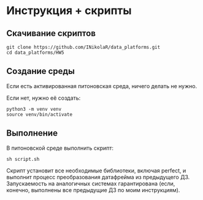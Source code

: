 # Инструкция + скрипты

## Скачивание скриптов

```
git clone https://github.com/INikolaR/data_platforms.git
cd data_platforms/HW5
```

## Создание среды

Если есть активированная питоновская среда, ничего делать не нужно.

Если нет, нужно её создать:

```
python3 -m venv venv
source venv/bin/activate
```

## Выполнение

В питоновской среде выполнить скрипт:

```
sh script.sh
```

Скрипт установит все необходимые библиотеки, включая perfect, и выполнит процесс преобразования датафрейма из предыдущего ДЗ. Запускаемость на аналогичных системах гарантирована (если, конечно, выполнены все предыдущие ДЗ по моим инструкциям).
